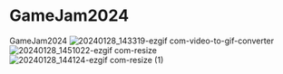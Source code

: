 # GameJam2024
GameJam2024
![20240128_143319-ezgif com-video-to-gif-converter](https://github.com/hoangho0311/GameJam2024/assets/99375115/52019459-fb6f-45b1-b9fb-08fa804c991b)
![20240128_1451022-ezgif com-resize](https://github.com/hoangho0311/GameJam2024/assets/99375115/26c3b2c1-76de-4d07-8889-20e3e8c7c27f)
![20240128_144124-ezgif com-resize (1)](https://github.com/hoangho0311/GameJam2024/assets/99375115/63312cde-f2cd-4375-aea0-7eb12c31121b)

